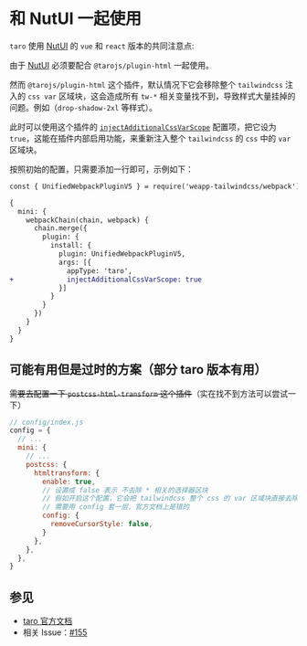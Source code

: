 # 和 NutUI 一起使用

`taro` 使用 [NutUI](https://nutui.jd.com) 的 `vue` 和 `react` 版本的共同注意点:

由于 [NutUI](https://nutui.jd.com) 必须要配合 `@tarojs/plugin-html` 一起使用。

然而 `@tarojs/plugin-html` 这个插件，默认情况下它会移除整个 `tailwindcss` 注入的 `css var` 区域块，这会造成所有 `tw-*` 相关变量找不到，导致样式大量挂掉的问题。例如（`drop-shadow-2xl` 等样式）。

此时可以使用这个插件的 [`injectAdditionalCssVarScope`](/docs/api/interfaces/UserDefinedOptions#injectadditionalcssvarscope) 配置项，把它设为 `true`，这能在插件内部启用功能，来重新注入整个 `tailwindcss` 的 `css` 中的 `var` 区域块。

按照初始的配置，只需要添加一行即可，示例如下：

```diff
const { UnifiedWebpackPluginV5 } = require('weapp-tailwindcss/webpack')

{
  mini: {
    webpackChain(chain, webpack) {
      chain.merge({
        plugin: {
          install: {
            plugin: UnifiedWebpackPluginV5,
            args: [{
              appType: 'taro',
+             injectAdditionalCssVarScope: true
            }]
          }
        }
      })
    }
  }
}
```

## 可能有用但是过时的方案（部分 taro 版本有用）

~~需要去配置一下 `postcss-html-transform` 这个插件~~（实在找不到方法可以尝试一下）

```js
// config/index.js
config = {
  // ...
  mini: {
    // ...
    postcss: {
      htmltransform: {
        enable: true,
        // 设置成 false 表示 不去除 * 相关的选择器区块
        // 假如开启这个配置，它会把 tailwindcss 整个 css 的 var 区域块直接去除掉
        // 需要用 config 套一层，官方文档上是错的
        config: {
          removeCursorStyle: false,
        }
      },
    },
  },
}
```

## 参见

- [taro 官方文档](https://taro-docs.jd.com/docs/use-h5#插件-postcss-配置项)
- 相关 Issue：[#155](https://github.com/sonofmagic/weapp-tailwindcss-webpack-plugin/issues/155)
